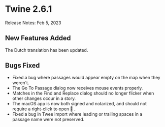 # Twine 2.6.1

Release Notes: Feb 5, 2023

## New Features Added

The Dutch translation has been updated.

## Bugs Fixed

- Fixed a bug where passages would appear empty on the map when they weren't.
- The Go To Passage dialog now receives mouse events properly.
- Matches in the Find and Replace dialog should no longer flicker when other changes occur in a story.
- The macOS app is now both signed and notarized, and should not require a right-click to open 🤞 .
- Fixed a bug in Twee import where leading or trailing spaces in a passage name were not preserved.
